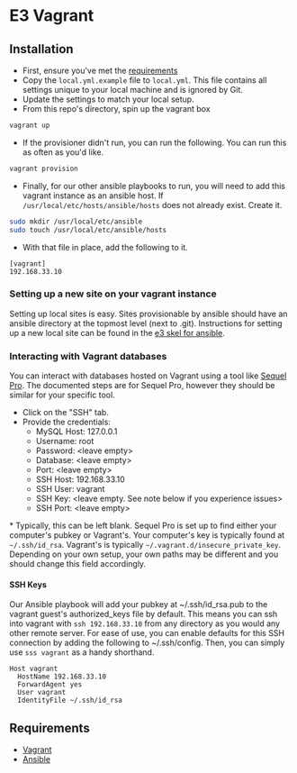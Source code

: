 # E3 Vagrant

## Installation

* First, ensure you've met the [requirements](#requirements)
* Copy the `local.yml.example` file to `local.yml`. This file contains all settings unique to your local machine and is ignored by Git.
* Update the settings to match your local setup.
* From this repo's directory, spin up the vagrant box
```bash
vagrant up
```
* If the provisioner didn't run, you can run the following. You can run this as often as you'd like.
```bash
vagrant provision
```
* Finally, for our other ansible playbooks to run, you will need to add this vagrant instance as an ansible host. If `/usr/local/etc/hosts/ansible/hosts` does not already exist. Create it.
```bash
sudo mkdir /usr/local/etc/ansible
sudo touch /usr/local/etc/ansible/hosts
```
* With that file in place, add the following to it.
```
[vagrant]
192.168.33.10
```

### Setting up a new site on your vagrant instance

Setting up local sites is easy. Sites provisionable by ansible should have an ansible directory at the topmost level (next to .git). Instructions for setting up a new local site can be found in the [e3 skel for ansible](https://github.com/elevatedthird/toolbox/tree/master/d7/skel/ansible).

### Interacting with Vagrant databases

You can interact with databases hosted on Vagrant using a tool like [Sequel Pro](http://www.sequelpro.com/). The documented steps are for Sequel Pro, however they should be similar for your specific tool.

* Click on the "SSH" tab.
* Provide the credentials:
  * MySQL Host: 127.0.0.1
  * Username: root
  * Password: \<leave empty>
  * Database: \<leave empty>
  * Port: \<leave empty>
  * SSH Host: 192.168.33.10
  * SSH User: vagrant
  * SSH Key: \<leave empty. See note below if you experience issues>
  * SSH Port: \<leave empty>

\* Typically, this can be left blank. Sequel Pro is set up to find either your computer's pubkey or Vagrant's. Your computer's key is typically found at `~/.ssh/id_rsa`. Vagrant's is typically `~/.vagrant.d/insecure_private_key`. Depending on your own setup, your own paths may be different and you should change this field accordingly.

#### <a id="ssh-keys"></a> SSH Keys

Our Ansible playbook will add your pubkey at ~/.ssh/id_rsa.pub to the vagrant guest's authorized_keys file by default. This means you can ssh into vagrant with `ssh 192.168.33.10` from any directory as you would any other remote server. For ease of use, you can enable defaults for this SSH connection by adding the following to ~/.ssh/config. Then, you can simply use `sss vagrant` as a handy shorthand.

```
Host vagrant
  HostName 192.168.33.10
  ForwardAgent yes
  User vagrant
  IdentityFile ~/.ssh/id_rsa
```

## Requirements

* [Vagrant](http://docs.vagrantup.com/v2/installation/index.html)
* [Ansible](http://docs.ansible.com/intro_installation.html#getting-ansible)
